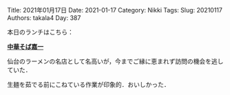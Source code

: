﻿Title: 2021年01月17日
Date: 2021-01-17
Category: Nikki
Tags: 
Slug: 20210117
Authors: takala4
Day: 387



本日のランチはこちら：


**[中華そば嘉一](https://ramen-ka1.com/)**


仙台のラーメンの名店として名高いが，今までご縁に恵まれず訪問の機会を逃していた．



生麺を茹でる前にこねている作業が印象的．おいしかった．